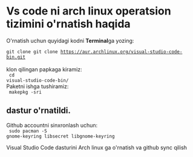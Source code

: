 # Vs code ni arch linux operatsion tizimini o'rnatish haqida
O'rnatish uchun quyidagi kodni <b>Terminal</b>ga yozing:
</br>
<code> 
git clone git clone https://aur.archlinux.org/visual-studio-code-bin.git
</code>
</br>
klon qilingan papkaga kiramiz:
</br>
<code>
cd visual-studio-code-bin/
</code>
</br>
Paketni ishga tushiramiz:
</br>
<code>
makepkg -sri
</code>
## dastur o'rnatildi.

Github accountni sinxronlash uchun:</br>
<code>
sudo pacman -S gnome-keyring libsecret libgnome-keyring
</code>

Visual Studio Code dasturini Arch linux ga o'rnatish va github sync qilish

